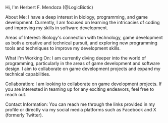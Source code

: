 Hi, I'm Herbert F. Mendoza (@LogicBiotic)

About Me:
I have a deep interest in biology, programming, and game development. Currently, I am focused on learning the intricacies of coding and improving my skills in software development.

Areas of Interest: 
Biology's connection with technology, game development as both a creative and technical pursuit, and exploring new programming tools and techniques to improve my development skills.

What I'm Working On:
I am currently diving deeper into the world of programming, particularly in the areas of game development and software design. I aim to collaborate on game development projects and expand my technical capabilities.

Collaboration:
I am looking to collaborate on game development projects. If you are interested in teaming up for any exciting endeavors, feel free to reach out.

Contact Information:
You can reach me through the links provided in my profile or directly via my social media platforms such as Facebook and X (formerly Twitter).
